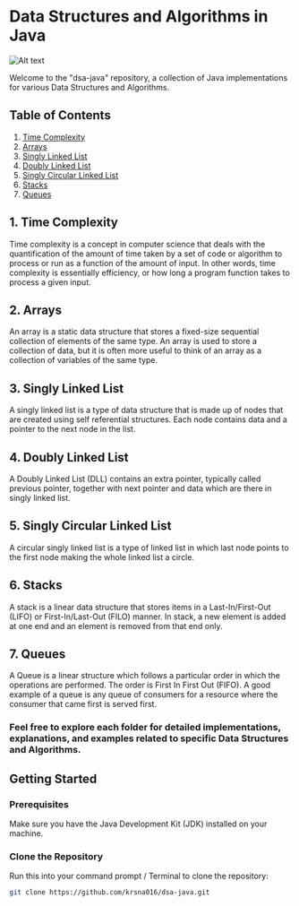 # Data Structures and Algorithms in Java
![Alt text](https://miro.medium.com/v2/resize:fit:1024/1*znfXfLOsNdTay8-yz7h1Sw.jpeg)


Welcome to the "dsa-java" repository, a collection of Java implementations for various Data Structures and Algorithms.

## Table of Contents

1. [Time Complexity](#1-time-complexity)
2. [Arrays](#2-arrays)
3. [Singly Linked List](#3-singly-linked-list)
4. [Doubly Linked List](#4-doubly-linked-list)
5. [Singly Circular Linked List](#5-singly-circular-linked-list)
6. [Stacks](#6-stacks)
7. [Queues](#7-queues)

## 1. Time Complexity

Time complexity is a concept in computer science that deals with the quantification of the amount of time taken by a set of code or algorithm to process or run as a function of the amount of input. In other words, time complexity is essentially efficiency, or how long a program function takes to process a given input.

## 2. Arrays

An array is a static data structure that stores a fixed-size sequential collection of elements of the same type. An array is used to store a collection of data, but it is often more useful to think of an array as a collection of variables of the same type.

## 3. Singly Linked List

A singly linked list is a type of data structure that is made up of nodes that are created using self referential structures. Each node contains data and a pointer to the next node in the list.

## 4. Doubly Linked List

A Doubly Linked List (DLL) contains an extra pointer, typically called previous pointer, together with next pointer and data which are there in singly linked list.

## 5. Singly Circular Linked List

A circular singly linked list is a type of linked list in which last node points to the first node making the whole linked list a circle.

## 6. Stacks

A stack is a linear data structure that stores items in a Last-In/First-Out (LIFO) or First-In/Last-Out (FILO) manner. In stack, a new element is added at one end and an element is removed from that end only.

## 7. Queues

A Queue is a linear structure which follows a particular order in which the operations are performed. The order is First In First Out (FIFO). A good example of a queue is any queue of consumers for a resource where the consumer that came first is served first.

### Feel free to explore each folder for detailed implementations, explanations, and examples related to specific Data Structures and Algorithms.

## Getting Started

### Prerequisites

Make sure you have the Java Development Kit (JDK) installed on your machine.

### Clone the Repository

Run this into your command prompt / Terminal to clone the repository:

```bash
git clone https://github.com/krsna016/dsa-java.git

